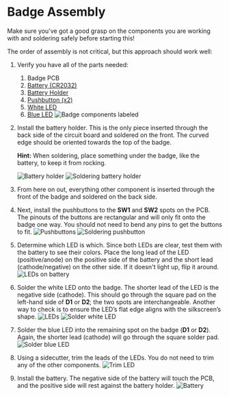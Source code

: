 

# Badge Assembly
Make sure you've got a good grasp on the components you are working with and soldering safely before starting this!

The order of assembly is not critical, but this approach should work well:
 1. Verify you have all of the parts needed:
	 1. Badge PCB
	 2. [Battery (CR2032)](https://docs.google.com/viewer?url=https://github.com/DSUmjham/I-Can-Solder-Badge/raw/main/Datasheets/CR2032.pdf)
	 3. [Battery Holder](https://docs.google.com/viewer?url=https://github.com/DSUmjham/I-Can-Solder-Badge/raw/main/Datasheets/BAT-HLD-001-THM.pdf)
	 4. [Pushbutton (x2)](https://docs.google.com/viewer?url=https://github.com/DSUmjham/I-Can-Solder-Badge/raw/main/Datasheets/MJTP1230.pdf)
	 5. [White LED](https://docs.google.com/viewer?url=https://github.com/DSUmjham/I-Can-Solder-Badge/raw/main/Datasheets/QBL8IW30C-CW.pdf)
	 6. [Blue LED](https://docs.google.com/viewer?url=https://github.com/DSUmjham/I-Can-Solder-Badge/raw/main/Datasheets/C503B-BCN-CV0Z0461.pdf)
![Badge components labeled](https://github.com/DSUmjham/I-Can-Solder-Badge/raw/main/Images/assembly01.jpeg?raw=true)

2. Install the battery holder. This is the only piece inserted through the back side of the circuit board and soldered on the front. The curved edge should be oriented towards the top of the badge.

   **Hint:** When soldering, place something under the badge, like the battery, to keep it from rocking.

   ![Battery holder](https://github.com/DSUmjham/I-Can-Solder-Badge/raw/main/Images/assembly02.jpg?raw=true)
   ![Soldering battery holder](https://github.com/DSUmjham/I-Can-Solder-Badge/raw/main/Images/assembly03.jpg?raw=true)

3. From here on out, everything other component is inserted through the front of the badge and soldered on the back side.

4. Next, install the pushbuttons to the **SW1** and **SW2** spots on the PCB. The pinouts of the buttons are rectangular and will only fit onto the badge one way. You should not need to bend any pins to get the buttons to fit.
![Pushbuttons](https://github.com/DSUmjham/I-Can-Solder-Badge/raw/main/Images/assembly04.jpg?raw=true)
![Soldering pushbutton](https://github.com/DSUmjham/I-Can-Solder-Badge/raw/main/Images/assembly05.jpg?raw=true)

5. Determine which LED is which. Since both LEDs are clear, test them with the battery to see their colors. Place the long lead of the LED (positive/anode) on the positive side of the battery and the short lead (cathode/negative) on the other side. If it doesn't light up, flip it around.
![LEDs on battery](https://github.com/DSUmjham/I-Can-Solder-Badge/raw/main/Images/assembly06.jpg?raw=true)

6. Solder the white LED onto the badge. The shorter lead of the LED is the negative side (cathode). This should go through the square pad on the left-hand side of **D1** or **D2**; the two spots are interchangeable. Another way to check is to ensure the LED’s flat edge aligns with the silkscreen’s shape.
![LEDs](https://github.com/DSUmjham/I-Can-Solder-Badge/raw/main/Images/assembly07.jpg?raw=true)
![Solder white LED](https://github.com/DSUmjham/I-Can-Solder-Badge/raw/main/Images/assembly08.jpg?raw=true)

7. Solder the blue LED into the remaining spot on the badge (**D1** or **D2**). Again, the shorter lead (cathode) will go through the square solder pad.
![Solder blue LED](https://github.com/DSUmjham/I-Can-Solder-Badge/raw/main/Images/assembly09.jpg?raw=true)

8. Using a sidecutter, trim the leads of the LEDs. You do not need to trim any of the other components.
![Trim LED](https://github.com/DSUmjham/I-Can-Solder-Badge/raw/main/Images/assembly10.jpg?raw=true)

9. Install the battery. The negative side of the battery will touch the PCB, and the positive side will rest against the battery holder.
![Battery](https://github.com/DSUmjham/I-Can-Solder-Badge/raw/main/Images/assembly11.jpg?raw=true)